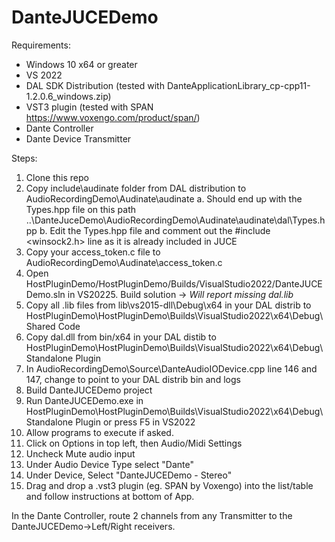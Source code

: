 # DanteJUCEDemo

Requirements:
- Windows 10 x64 or greater
- VS 2022
- DAL SDK Distribution (tested with DanteApplicationLibrary_cp-cpp11-1.2.0.6_windows.zip)
- VST3 plugin (tested with SPAN https://www.voxengo.com/product/span/)
- Dante Controller
- Dante Device Transmitter

Steps:
1. Clone this repo
2. Copy include\audinate folder from DAL distribution to AudioRecordingDemo\Audinate\audinate
   a. Should end up with the Types.hpp file on this path ..\DanteJuceDemo\AudioRecordingDemo\Audinate\audinate\dal\Types.hpp
   b. Edit the Types.hpp file and comment out the #include <winsock2.h> line as it is already included in JUCE
3. Copy your access_token.c file to AudioRecordingDemo\Audinate\access_token.c
4. Open HostPluginDemo/HostPluginDemo/Builds/VisualStudio2022/DanteJUCEDemo.sln in VS20225. Build solution -> *Will report missing dal.lib*
5. Copy all .lib files from lib\vs2015-dll\Debug\x64 in your DAL distrib to HostPluginDemo\HostPluginDemo\Builds\VisualStudio2022\x64\Debug\Shared Code
6. Copy dal.dll from bin/x64 in your DAL distib to HostPluginDemo\HostPluginDemo\Builds\VisualStudio2022\x64\Debug\Standalone Plugin
7. In AudioRecordingDemo\Source\DanteAudioIODevice.cpp line 146 and 147, change to point to your DAL distrib bin and logs 
8. Build DanteJUCEDemo project
9. Run DanteJUCEDemo.exe in HostPluginDemo\HostPluginDemo\Builds\VisualStudio2022\x64\Debug\Standalone Plugin or press F5 in VS2022
10. Allow programs to execute if asked.
11. Click on Options in top left, then Audio/Midi Settings
12. Uncheck Mute audio input
13. Under Audio Device Type select "Dante"
14. Under Device, Select "DanteJUCEDemo - Stereo"
15. Drag and drop a .vst3 plugin (eg. SPAN by Voxengo) into the list/table and follow instructions at bottom of App.

In the Dante Controller, route 2 channels from any Transmitter to the DanteJUCEDemo->Left/Right receivers.



